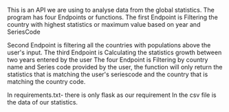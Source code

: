This is an API we are using to analyse data from the global statistics.
The program has four Endpoints or functions.
The first Endpoint is Filtering the country with highest statistics or maximum value based on year and SeriesCode

Second Endpoint is filtering all the countries with populations above the user's input.
The third Endpoint is Calculating the statistics growth between  two years entered by the user
The four Endpoint is Filtering by country name and Series code provided by the user, the function will only return the statistics that is matching the user's seriescode and the country that is matching the country code.
 
 In requirements.txt- there is only flask as our requirement
 In the csv file is the data of our statistics.